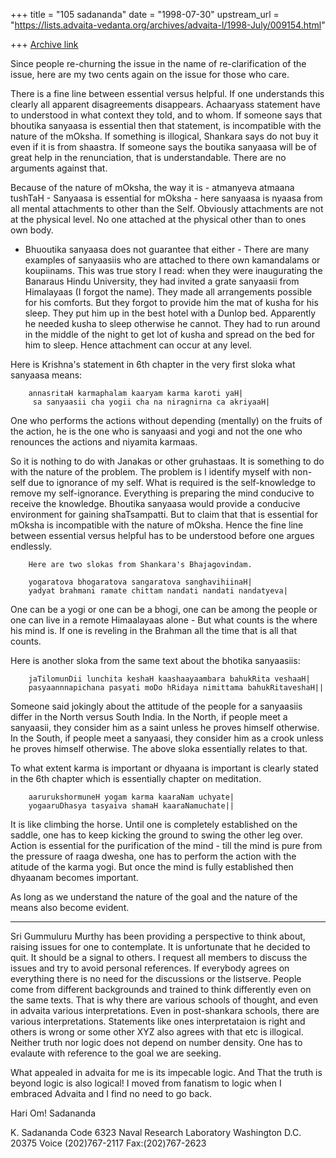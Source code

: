 +++
title = "105 sadananda"
date = "1998-07-30"
upstream_url = "https://lists.advaita-vedanta.org/archives/advaita-l/1998-July/009154.html"

+++
[Archive link](https://lists.advaita-vedanta.org/archives/advaita-l/1998-July/009154.html)

Since people re-churning the issue in the name of re-clarification of the
issue, here are my two cents again on the issue for those who care.

There is a  fine line between essential versus helpful. If one understands
this clearly all apparent disagreements disappears.  Achaaryass statement
have to understood in what context they told, and to whom.  If someone says
that bhoutika sanyaasa is essential then that statement, is incompatible
with the nature of the mOksha.  If something is illogical, Shankara says do
not buy it even if it is from shaastra.  If someone says the boutika
sanyaasa will be of great help in the renunciation, that is understandable.
There are no arguments against that.

Because of the nature of mOksha,  the way it is  - atmanyeva atmaana
tushTaH - Sanyaasa is essential for mOksha - here sanyaasa is nyaasa from
all mental attachments to  other than the Self. Obviously attachments are
not at the physical level. No one attached at the physical other than to
ones own body.

- Bhuoutika sanyaasa does not guarantee that either - There are many
examples of sanyaasiis who are attached to there own kamandalams or
koupiinams.  This  was true story I read:  when they were inaugurating the
Banaraus Hindu University, they had invited a grate sanyaasii from
Himalayaas (I forgot the name).  They made all arrangements possible for
his comforts. But they forgot to provide him the mat of kusha for his
sleep. They put him up in the best hotel with a Dunlop bed.  Apparently he
needed kusha to sleep otherwise he cannot.  They had to run around in the
middle of the night to get lot of kusha and spread on the bed for him to
sleep.  Hence attachment can occur at any level.

Here is Krishna's statement in 6th chapter in the very first sloka what
sanyaasa means:

        annasritaH karmaphalam kaaryam karma karoti yaH|
         sa sanyaasii cha yogii cha na niragnirna ca akriyaaH|

One who performs the actions without depending (mentally) on the fruits of
the action, he is the one who is sanyaasi and yogi and not the one who
renounces the actions and niyamita karmaas.

So it is nothing to do with Janakas or other gruhastaas.  It is something
to do with the nature of the problem.  The problem is I identify myself
with non-self due to ignorance of my self. What is required is the
self-knowledge to remove my self-ignorance. Everything is preparing the
mind conducive to receive the knowledge. Bhoutika sanyaasa would provide a
conducive environment for gaining shaTsampatti.  But to claim that that is
essential for mOksha is incompatible with the nature of mOksha.  Hence the
fine line between essential versus helpful has to be understood before one
argues endlessly.

        Here are two slokas from Shankara's Bhajagovindam.

        yogaratova bhogaratova sangaratova sanghavihiinaH|
        yadyat brahmani ramate chittam nandati nandati nandatyeva|

One can be  a yogi or one can be a bhogi, one can be among the people or
one can live in a remote Himaalayaas alone - But what counts is the where
his mind is. If one is reveling in the Brahman all the time that is all
that counts.

Here is another sloka from the same text about the bhotika sanyaasiis:

        jaTilomunDii lunchita keshaH kaashaayaambara bahukRita veshaaH|
        pasyaannnapichana pasyati moDo hRidaya nimittama bahukRitaveshaH||

Someone said jokingly about the attitude of the people for a sanyaasiis differ
in the North versus South India.  In the North, if people meet a sanyaasii,
they consider him as a saint unless he proves himself otherwise.  In the
South, if people meet a sanyaasi, they consider him as a crook unless he
proves himself otherwise.  The above sloka essentially relates to that.

To what extent karma is important or dhyaana is important is clearly stated
in the 6th chapter which is essentially chapter on meditation.

        aarurukshormuneH yogam karma kaaraNam uchyate|
        yogaaruDhasya tasyaiva shamaH kaaraNamuchate||

It is like climbing the horse.  Until one is completely established on the
saddle, one has to keep kicking the ground to swing the other leg over.
Action is essential for the purification of the mind - till the mind is
pure from the pressure of raaga dwesha, one has to perform the action with
the atitude of the karma yogi. But once the mind is fully established then
dhyaanam becomes important.

As long as we understand the nature of the goal and the nature of the means
also become evident.

------------------

Sri Gummuluru Murthy has been providing a perspective to think about,
raising issues for one to contemplate.  It is unfortunate that he decided
to quit. It should be a signal to others.  I request all members to discuss
the issues and try to avoid personal references.  If everybody agrees on
everything there is no need for the discussions or the listserve.  People
come from different backgrounds and trained to think differently even on
the same texts.  That is why there are various schools of thought, and even
in advaita various interpretations.  Even in post-shankara schools, there
are various interpretations.  Statements like ones interpretataion is right
and others is wrong or some other XYZ also agrees with that etc is
illogical. Neither truth nor logic does not depend on number density.  One
has to evalaute with reference to the goal we are seeking.

What appealed in advaita for me is its impecable logic. And That the truth
is beyond logic is also logical!  I moved from fanatism to logic when I
embraced Advaita and I find no need to go back.

Hari Om!
Sadananda










K. Sadananda
Code 6323
Naval Research Laboratory
Washington D.C. 20375
Voice (202)767-2117
Fax:(202)767-2623

